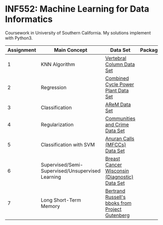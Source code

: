 INF552: Machine Learning for Data Informatics
========

Coursework in University of Southern California. My solutions implement with Python3. 

|Assignment|Main Concept|Data Set|Packages|
|----------|------------|--------|--------|
|1|KNN Algorithm|[Vertebral Column Data Set](http://archive.ics.uci.edu/ml/datasets/vertebral+column#)|
|2|Regression|[Combined Cycle Power Plant Data Set](https://archive.ics.uci.edu/ml/datasets/combined+cycle+power+plant)|
|3|Classification|[AReM Data Set](https://archive.ics.uci.edu/ml/datasets/Activity+Recognition+system+based+on+Multisensor+data+fusion+%28AReM%29)|
|4|Regularization|[Communities and Crime Data Set](http://archive.ics.uci.edu/ml/datasets/communities+and+crime)|
|5|Classification with SVM|[Anuran Calls (MFCCs) Data Set](https://archive.ics.uci.edu/ml/datasets/Anuran+Calls+%28MFCCs%29)|
|6|Supervised/Semi-Supervised/Unsupervised Learning|[Breast Cancer Wisconsin (Diagnostic) Data Set](https://archive.ics.uci.edu/ml/datasets/Breast+Cancer+Wisconsin+%28Diagnostic%29)|
|7|Long Short-Term Memory|[Bertrand Russell's bboks from Project Gutenberg](https://www.gutenberg.org/ebooks/author/355)|



